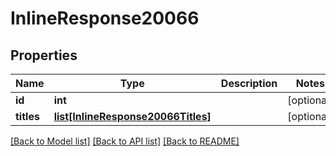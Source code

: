 # InlineResponse20066

## Properties
Name | Type | Description | Notes
------------ | ------------- | ------------- | -------------
**id** | **int** |  | [optional] 
**titles** | [**list[InlineResponse20066Titles]**](InlineResponse20066Titles.md) |  | [optional] 

[[Back to Model list]](../README.md#documentation-for-models) [[Back to API list]](../README.md#documentation-for-api-endpoints) [[Back to README]](../README.md)

